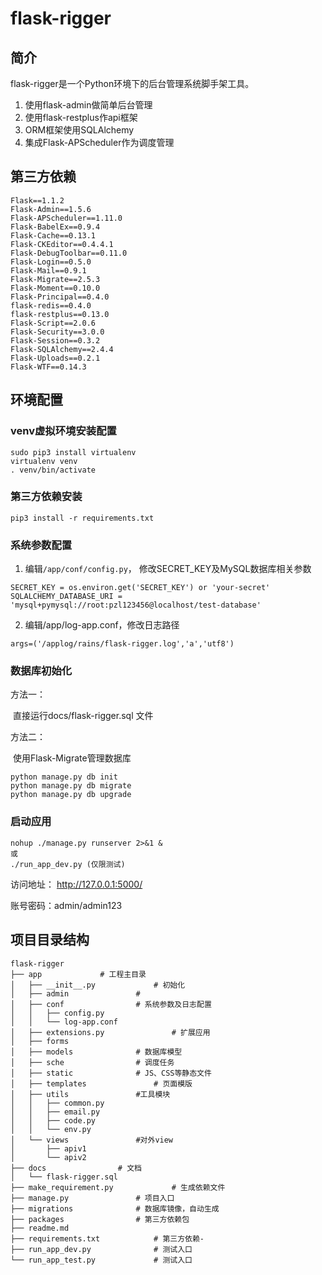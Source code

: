 # flask-rigger
## 简介
flask-rigger是一个Python环境下的后台管理系统脚手架工具。

1. 使用flask-admin做简单后台管理
2. 使用flask-restplus作api框架
3. ORM框架使用SQLAlchemy
4. 集成Flask-APScheduler作为调度管理


## 第三方依赖
~~~
Flask==1.1.2
Flask-Admin==1.5.6
Flask-APScheduler==1.11.0
Flask-BabelEx==0.9.4
Flask-Cache==0.13.1
Flask-CKEditor==0.4.4.1
Flask-DebugToolbar==0.11.0
Flask-Login==0.5.0
Flask-Mail==0.9.1
Flask-Migrate==2.5.3
Flask-Moment==0.10.0
Flask-Principal==0.4.0
flask-redis==0.4.0
flask-restplus==0.13.0
Flask-Script==2.0.6
Flask-Security==3.0.0
Flask-Session==0.3.2
Flask-SQLAlchemy==2.4.4
Flask-Uploads==0.2.1
Flask-WTF==0.14.3
~~~




## 环境配置
### venv虚拟环境安装配置
```
sudo pip3 install virtualenv
virtualenv venv
. venv/bin/activate
```

### 第三方依赖安装
```
pip3 install -r requirements.txt
```
### 系统参数配置
1. 编辑`/app/conf/config.py`， 修改SECRET_KEY及MySQL数据库相关参数
```
SECRET_KEY = os.environ.get('SECRET_KEY') or 'your-secret'
SQLALCHEMY_DATABASE_URI = 'mysql+pymysql://root:pzl123456@localhost/test-database'
```

2. 编辑/app/log-app.conf，修改日志路径
```
args=('/applog/rains/flask-rigger.log','a','utf8')
```

### 数据库初始化

方法一：

​	直接运行docs/flask-rigger.sql 文件

方法二：

​	使用Flask-Migrate管理数据库

~~~
python manage.py db init
python manage.py db migrate
python manage.py db upgrade
~~~

### 启动应用
```
nohup ./manage.py runserver 2>&1 &
或
./run_app_dev.py (仅限测试)
```

访问地址： http://127.0.0.1:5000/

账号密码：admin/admin123

## 项目目录结构

~~~
flask-rigger
├── app				# 工程主目录
│   ├── __init__.py				# 初始化
│   ├── admin				#
│   ├── conf				# 系统参数及日志配置
│   │   ├── config.py
│   │   └── log-app.conf
│   ├── extensions.py				# 扩展应用
│   ├── forms
│   ├── models				# 数据库模型
│   ├── sche				# 调度任务
│   ├── static				# JS、CSS等静态文件
│   ├── templates				# 页面模版
│   ├── utils				#工具模块
│   │   ├── common.py
│   │   ├── email.py
│   │   ├── code.py
│   │   └── env.py
│   └── views				#对外view
│       ├── apiv1
│       └── apiv2
├── docs				# 文档
│   └── flask-rigger.sql
├── make_requirement.py				# 生成依赖文件
├── manage.py				# 项目入口
├── migrations				# 数据库镜像，自动生成
├── packages				# 第三方依赖包
├── readme.md
├── requirements.txt			# 第三方依赖-
├── run_app_dev.py				# 测试入口
└── run_app_test.py				# 测试入口
~~~

